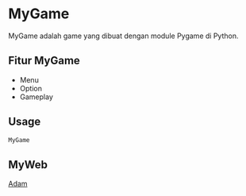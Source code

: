 # MyGame

MyGame adalah game yang dibuat dengan module Pygame di Python.

## Fitur MyGame

- Menu
- Option
- Gameplay

## Usage

```python
MyGame
```

## MyWeb

[Adam](https://adam-gbyte.github.io/home/)